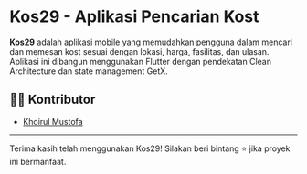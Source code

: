# Kos29 - Aplikasi Pencarian Kost

**Kos29** adalah aplikasi mobile yang memudahkan pengguna dalam mencari dan memesan kost sesuai dengan lokasi, harga, fasilitas, dan ulasan. Aplikasi ini dibangun menggunakan Flutter dengan pendekatan Clean Architecture dan state management GetX.

## 👨‍💻 Kontributor

- [Khoirul Mustofa](https://github.com/khoirul-mustofa)

---

Terima kasih telah menggunakan Kos29! Silakan beri bintang ⭐ jika proyek ini bermanfaat.
